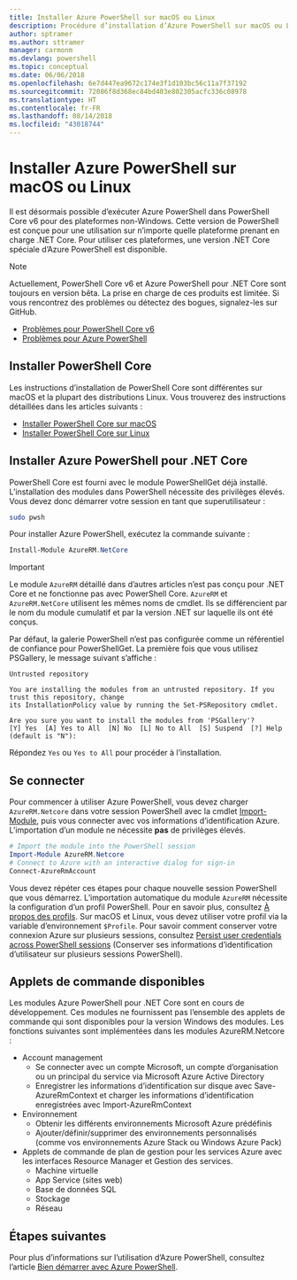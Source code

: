 ```yaml
---
title: Installer Azure PowerShell sur macOS ou Linux
description: Procédure d’installation d’Azure PowerShell sur macOS ou Linux.
author: sptramer
ms.author: sttramer
manager: carmonm
ms.devlang: powershell
ms.topic: conceptual
ms.date: 06/06/2018
ms.openlocfilehash: 6e7d447ea9672c174e3f1d103bc56c11a7f37192
ms.sourcegitcommit: 72086f8d368ec84bd403e802305acfc336c08978
ms.translationtype: HT
ms.contentlocale: fr-FR
ms.lasthandoff: 08/14/2018
ms.locfileid: "43018744"
---
```

# <a name="install-azure-powershell-on-macos-or-linux"></a>Installer Azure PowerShell sur macOS ou Linux

Il est désormais possible d’exécuter Azure PowerShell dans PowerShell Core v6 pour des plateformes non-Windows. Cette version de PowerShell est conçue pour une utilisation sur n’importe quelle plateforme prenant en charge .NET Core. Pour utiliser ces plateformes, une version .NET Core spéciale d’Azure PowerShell est disponible.

> [!NOTE]
> Actuellement, PowerShell Core v6 et Azure PowerShell pour .NET Core sont toujours en version bêta.
> La prise en charge de ces produits est limitée. Si vous rencontrez des problèmes ou détectez des bogues, signalez-les sur GitHub.
>
> * [Problèmes pour PowerShell Core v6](https://github.com/PowerShell/PowerShell/issues)
> * [Problèmes pour Azure PowerShell](https://github.com/azure/azure-docs-powershell/issues)

## <a name="install-powershell-core"></a>Installer PowerShell Core

Les instructions d’installation de PowerShell Core sont différentes sur macOS et la plupart des distributions Linux.
Vous trouverez des instructions détaillées dans les articles suivants :

* [Installer PowerShell Core sur macOS](/powershell/scripting/setup/installing-powershell-core-on-macos)
* [Installer PowerShell Core sur Linux](/powershell/scripting/setup/installing-powershell-core-on-linux)

## <a name="install-azure-powershell-for-net-core"></a>Installer Azure PowerShell pour .NET Core

PowerShell Core est fourni avec le module PowerShellGet déjà installé. L’installation des modules dans PowerShell nécessite des privilèges élevés. Vous devez donc démarrer votre session en tant que superutilisateur :

```bash
sudo pwsh
```

Pour installer Azure PowerShell, exécutez la commande suivante :

```powershell
Install-Module AzureRM.NetCore
```

> [!IMPORTANT]
> Le module `AzureRM` détaillé dans d’autres articles n’est pas conçu pour .NET Core et ne fonctionne pas avec PowerShell Core. `AzureRM` et `AzureRM.NetCore` utilisent les mêmes noms de cmdlet. Ils se différencient par le nom du module cumulatif et par la version .NET sur laquelle ils ont été conçus.

Par défaut, la galerie PowerShell n’est pas configurée comme un référentiel de confiance pour PowerShellGet. La première fois que vous utilisez PSGallery, le message suivant s’affiche :

```output
Untrusted repository

You are installing the modules from an untrusted repository. If you trust this repository, change
its InstallationPolicy value by running the Set-PSRepository cmdlet.

Are you sure you want to install the modules from 'PSGallery'?
[Y] Yes  [A] Yes to All  [N] No  [L] No to All  [S] Suspend  [?] Help (default is "N"):
```

Répondez `Yes` ou `Yes to All` pour procéder à l’installation.

## <a name="sign-in"></a>Se connecter

Pour commencer à utiliser Azure PowerShell, vous devez charger `AzureRM.Netcore` dans votre session PowerShell avec la cmdlet [Import-Module](/powershell/module/Microsoft.PowerShell.Core/Import-Module), puis vous connecter avec vos informations d’identification Azure. L’importation d’un module ne nécessite __pas__ de privilèges élevés.

```powershell
# Import the module into the PowerShell session
Import-Module AzureRM.Netcore
# Connect to Azure with an interactive dialog for sign-in
Connect-AzureRmAccount
```

Vous devez répéter ces étapes pour chaque nouvelle session PowerShell que vous démarrez. L’importation automatique du module `AzureRM` nécessite la configuration d’un profil PowerShell. Pour en savoir plus, consultez [À propos des profils](/powershell/module/microsoft.powershell.core/about/about_profiles).
Sur macOS et Linux, vous devez utiliser votre profil via la variable d’environnement `$Profile`. Pour savoir comment conserver votre connexion Azure sur plusieurs sessions, consultez [Persist user credentials across PowerShell sessions](context-persistence.md) (Conserver ses informations d’identification d’utilisateur sur plusieurs sessions PowerShell).

## <a name="available-cmdlets"></a>Applets de commande disponibles

Les modules Azure PowerShell pour .NET Core sont en cours de développement. Ces modules ne fournissent pas l’ensemble des applets de commande qui sont disponibles pour la version Windows des modules. Les fonctions suivantes sont implémentées dans les modules AzureRM.Netcore :

* Account management
  * Se connecter avec un compte Microsoft, un compte d’organisation ou un principal du service via Microsoft Azure Active Directory
  * Enregistrer les informations d’identification sur disque avec Save-AzureRmContext et charger les informations d’identification enregistrées avec Import-AzureRmContext
* Environnement
  * Obtenir les différents environnements Microsoft Azure prédéfinis
  * Ajouter/définir/supprimer des environnements personnalisés (comme vos environnements Azure Stack ou Windows Azure Pack)
* Applets de commande de plan de gestion pour les services Azure avec les interfaces Resource Manager et Gestion des services.
  * Machine virtuelle
  * App Service (sites web)
  * Base de données SQL
  * Stockage
  * Réseau

## <a name="next-steps"></a>Étapes suivantes

Pour plus d’informations sur l’utilisation d’Azure PowerShell, consultez l’article [Bien démarrer avec Azure PowerShell](get-started-azureps.md).
